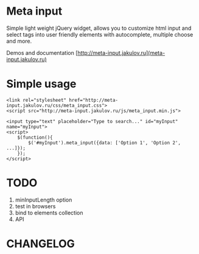 # Meta input

Simple light weight jQuery widget, allows you to customize html input and select tags into user friendly elements with autocomplete, multiple choose and more.
 
Demos and documentation [http://meta-input.jakulov.ru](meta-input.jakulov.ru)

# Simple usage
    
    <link rel="stylesheet" href="http://meta-input.jakulov.ru/css/meta_input.css">
    <script src="http://meta-input.jakulov.ru/js/meta_input.min.js">
    
    <input type="text" placeholder="Type to search..." id="myInput" name="myInput">
    <script>
        $(function(){
            $('#myInput').meta_input({data: ['Option 1', 'Option 2', ...]});
        });
    </script>
    
# TODO

1. minInputLength option
2. test in browsers
3. bind to elements collection
4. API

# CHANGELOG